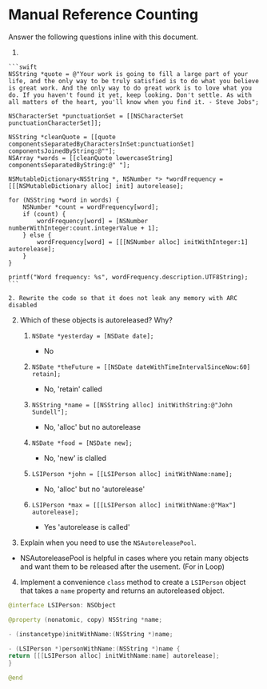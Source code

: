 # Manual Reference Counting

Answer the following questions inline with this document.

1. 

	```swift
	NSString *quote = @"Your work is going to fill a large part of your life, and the only way to be truly satisfied is to do what you believe is great work. And the only way to do great work is to love what you do. If you haven't found it yet, keep looking. Don't settle. As with all matters of the heart, you'll know when you find it. - Steve Jobs";

	NSCharacterSet *punctuationSet = [[NSCharacterSet punctuationCharacterSet]];

	NSString *cleanQuote = [[quote componentsSeparatedByCharactersInSet:punctuationSet] componentsJoinedByString:@""];
	NSArray *words = [[cleanQuote lowercaseString] componentsSeparatedByString:@" "];

	NSMutableDictionary<NSString *, NSNumber *> *wordFrequency = [[[NSMutableDictionary alloc] init] autorelease];

	for (NSString *word in words) {
		NSNumber *count = wordFrequency[word];
		if (count) {
			wordFrequency[word] = [NSNumber numberWithInteger:count.integerValue + 1];
		} else {
			wordFrequency[word] = [[[NSNumber alloc] initWithInteger:1] autorelease];
		}
	}

	printf("Word frequency: %s", wordFrequency.description.UTF8String);
	```

	2. Rewrite the code so that it does not leak any memory with ARC disabled

2. Which of these objects is autoreleased?  Why?

	1. `NSDate *yesterday = [NSDate date];` 
        - No
	
	2. `NSDate *theFuture = [[NSDate dateWithTimeIntervalSinceNow:60] retain];` 
        - No, 'retain' called
	
	3. `NSString *name = [[NSString alloc] initWithString:@"John Sundell"];`
        - No, 'alloc' but no autorelease
	
	4. `NSDate *food = [NSDate new];`
        - No, 'new' is clalled
	
	5. `LSIPerson *john = [[LSIPerson alloc] initWithName:name];`
        - No, 'alloc' but no 'autorelease'
	
	6. `LSIPerson *max = [[[LSIPerson alloc] initWithName:@"Max"] autorelease];`
        - Yes 'autorelease is called'

3. Explain when you need to use the `NSAutoreleasePool`.
- NSAutoreleasePool is helpful in cases where you retain many objects and want them to be released after the usement. (For in Loop)


4. Implement a convenience `class` method to create a `LSIPerson` object that takes a `name` property and returns an autoreleased object.

```swift
@interface LSIPerson: NSObject

@property (nonatomic, copy) NSString *name;

- (instancetype)initWithName:(NSString *)name;

- (LSIPerson *)personWithName:(NSString *)name {
return [[[LSIPerson alloc] initWithName:name] autorelease];
}

@end
```
